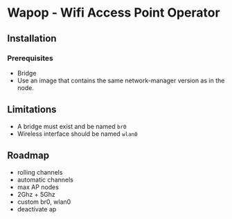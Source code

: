 # Wapop - Wifi Access Point Operator

## Installation

### Prerequisites

- Bridge
- Use an image that contains the same network-manager version as in the node.

## Limitations

- A bridge must exist and be named `br0`
- Wireless interface should be named `wlan0`

## Roadmap

- rolling channels
- automatic channels
- max AP nodes
- 2Ghz + 5Ghz
- custom br0, wlan0
- deactivate ap
